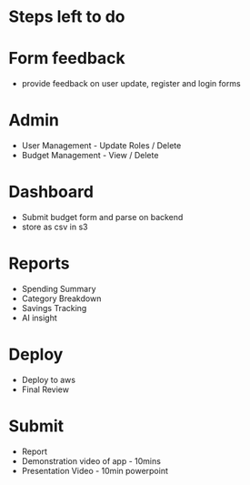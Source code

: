 # Steps left to do

# Form feedback
* provide feedback on user update, register and login forms

# Admin
* User Management - Update Roles / Delete
* Budget Management - View / Delete 

# Dashboard
* Submit budget form and parse on backend
* store as csv in s3

# Reports 
* Spending Summary
* Category Breakdown
* Savings Tracking 
* AI insight

# Deploy
* Deploy to aws
* Final Review

# Submit
* Report
* Demonstration video of app - 10mins
* Presentation Video - 10min powerpoint
